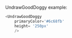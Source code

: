 UndrawGoodDoggy example:
```js 
<UndrawGoodDoggy
    primaryColor='#6c68fb'
    height= '250px'
    />
```